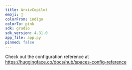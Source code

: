 ```yaml
---
title: ArxivCopilot
emoji: 🏢
colorFrom: indigo
colorTo: pink
sdk: gradio
sdk_version: 4.31.0
app_file: app.py
pinned: false
---
```


Check out the configuration reference at https://huggingface.co/docs/hub/spaces-config-reference
